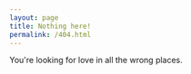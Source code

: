 ```yaml
---
layout: page
title: Nothing here!
permalink: /404.html
---
```

You're looking for love in all the wrong places.
